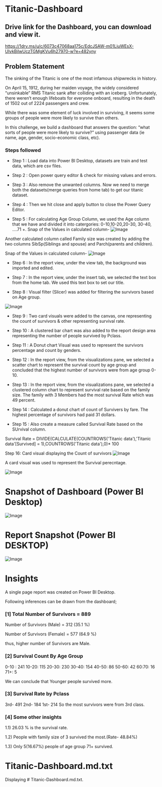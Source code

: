 
# Titanic-Dashboard
## Drive link for the Dashboard, you can download and view it.
https://1drv.ms/u/c/6073c47068aa175c/EdcJSAW-m01LiuWEsX-UIvkBilwUczTGMgKVu6h27970-w?e=482yny

## Problem Statement

The sinking of the Titanic is one of the most infamous shipwrecks in history.

On April 15, 1912, during her maiden voyage, the widely considered “unsinkable” RMS Titanic sank after colliding with an iceberg. Unfortunately, there weren’t enough lifeboats for everyone onboard, resulting in the death of 1502 out of 2224 passengers and crew.

While there was some element of luck involved in surviving, it seems some groups of people were more likely to survive than others.

In this challenge, we build a dashboard that answers the question: “what sorts of people were more likely to survive?” using passenger data (ie name, age, gender, socio-economic class, etc).

### Steps followed 

- Step 1 : Load data into Power BI Desktop, datasets are train and test data, which are csv files.

- Step 2 : Open power query editor & check for missing values and errors.

- Step 3 : Also remove the unwanted columns. Now we need to merge both the datasets(merge queries from home tab) to get our titanic dataset.

- Step 4 : Then we hit close and apply button to close the Power Query Editor.

- Step 5 : For calculating Age Group Column, we used the Age column that we have and divided it into catergories: 0-10,10-20,20-30, 30-40, ....71 +.
Snap of the Values in calculated column-
![Image](https://github.com/user-attachments/assets/1f9f6a9b-8943-47ad-b31a-935fbfd261ee)

 Another calculated column called Family size was created by adding the two columns SibSp(Siblings and spouse) and Parch(parents and children).

Snap of the Values in calculated column-
 ![Image](https://github.com/user-attachments/assets/99ebea41-ca84-41d2-bde5-0818aacf5c58)
 
 
- Step 6 : In the report view, under the view tab, the background was imported and edited.

- Step 7 : In the report view, under the insert tab, we selected the text box from the home tab. We used this text box to set our title.

- Step 8 : Visual filter (Slicer) was added for filtering the survivors based on Age group.

![Image](https://github.com/user-attachments/assets/646264b1-f8ce-4ede-84f9-f49636f0ae6e)

- Step 9 : Two card visuals were added to the canvas, one representing the count of survivors & other representing survival rate.

- Step 10 : A clustered bar chart was also added to the report design area representing the number of people survived by Pclass. 

- Step 11 : A Donut chart Visual was used to represent the survivors percentage and count by genders.

- Step 12 : In the report view, from the visualizations pane, we selected a scatter chart to represent the survival count by age group and concluded that the highest number of survivors were from age group 0-10.

- Step 13 : In the report view, from the visualizations pane, we selected a clustered column chart to represent survival rate based on the family size. The family with 3 Members had the most survival Rate which was 49 percent.
- Step 14 : Calculated a donut chart of count of Survivers by fare. The highest percentage of survivors had paid 31 dollars. 
        
- Step 15 :  Also create a measure called Survival Rate based on the SUrvival column.

Survival Rate = DIVIDE(CALCULATE(COUNTROWS('Titanic data'),'Titanic data'[Survived] = 1),COUNTROWS('Titanic data'),0)* 100

Step 16: Card visual displaying the Count of survivors
![Image](https://github.com/user-attachments/assets/4beb4f5c-54dd-42a1-8906-e5bc5a424b75)
 
 A card visual was used to represent the Survival perecntage.
 
![Image](https://github.com/user-attachments/assets/15868e59-ff78-4d67-8971-8f954d72a5f2)


# Snapshot of Dashboard (Power BI Desktop)
![Image](https://github.com/user-attachments/assets/db06ff63-2569-4376-aa1e-e0c0b73eda95)

 # Report Snapshot (Power BI DESKTOP)

![Image](https://github.com/user-attachments/assets/0be74ffa-485f-463a-bd07-4b469236fa76)

# Insights

A single page report was created on Power BI Desktop.

Following inferences can be drawn from the dashboard;

### [1] Total Number of Survivors = 889

   Number of Survivors (Male) = 312 (35.1 %)

   Number of Survivors (Female) = 577 (64.9 %)

  thus, higher number of Survivors are Male.

### [2] Survival Count By Age Group 
  0-10 : 241
  10-20: 115
  20-30: 230
  30-40: 154
  40-50: 86
  50-60: 42
  60:70: 16
  71+: 5

We can conclude that Younger people survived more.

  ### [3] Survival Rate by Pclass
   3rd- 491
   2nd- 184
   1st- 214
 So the most survivors were from 3rd class. 

 ### [4] Some other insights
 
 1.1) 26.03  % is the survival rate.
 
 1.2) People with family size of 3 survived the most.(Rate- 48.84%)
 
 1.3) Only 5(16.67%) people of age group 71+ survived.
 
# Titanic-Dashboard.md.txt
Displaying # Titanic-Dashboard.md.txt.
